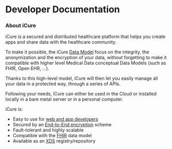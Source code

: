 # Developer Documentation

### About iCure
iCure is a secured and distributed healthcare platform that helps you create apps and share data with the healthcare community.

To make it possible, the iCure [Data Model](../../../icure-data-model/README.md) focus on the integrity, the anonymization 
and the encryption of your data, without forgetting to make it compatible with higher level Medical Data conceptual 
Data Models (such as FHIR, Open EHR, ...).

Thanks to this high-level model, iCure will then let you easily manage all your data in a protected way, through a series of APIs.


Following your needs, iCure can either be used in the Cloud or installed locally in a bare metal server or in a personal computer.

iCure is:&#x20;

* Easy to use for [web and app developers](icure-data-stack/mobile-web-sdks/)
* Secured by an [End-to-End encryption](icure-data-stack/end-to-end-encryption.md) scheme
* Fault-tolerant and highly scalable
* Compatible with the [FHIR](interoperability/fhir-api-data-exchange/) data model
* Available as an [XDS](interoperability/iti-registry-repository/) registry/repository

